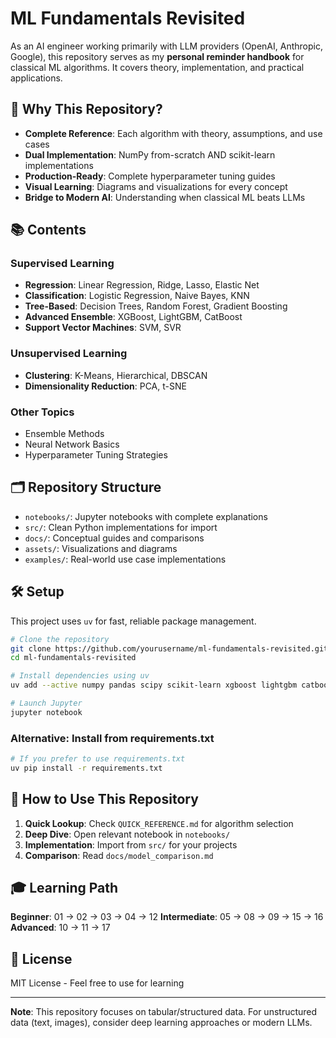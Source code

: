 # ML Fundamentals Revisited

As an AI engineer working primarily with LLM providers (OpenAI, Anthropic, Google), this repository serves as my **personal reminder handbook** for classical ML algorithms. It covers theory, implementation, and practical applications.

## 🚀 Why This Repository?

- **Complete Reference**: Each algorithm with theory, assumptions, and use cases
- **Dual Implementation**: NumPy from-scratch AND scikit-learn implementations
- **Production-Ready**: Complete hyperparameter tuning guides
- **Visual Learning**: Diagrams and visualizations for every concept
- **Bridge to Modern AI**: Understanding when classical ML beats LLMs

## 📚 Contents

### Supervised Learning

- **Regression**: Linear Regression, Ridge, Lasso, Elastic Net
- **Classification**: Logistic Regression, Naive Bayes, KNN
- **Tree-Based**: Decision Trees, Random Forest, Gradient Boosting
- **Advanced Ensemble**: XGBoost, LightGBM, CatBoost
- **Support Vector Machines**: SVM, SVR

### Unsupervised Learning

- **Clustering**: K-Means, Hierarchical, DBSCAN
- **Dimensionality Reduction**: PCA, t-SNE

### Other Topics

- Ensemble Methods
- Neural Network Basics
- Hyperparameter Tuning Strategies

## 🗂️ Repository Structure

- `notebooks/`: Jupyter notebooks with complete explanations
- `src/`: Clean Python implementations for import
- `docs/`: Conceptual guides and comparisons
- `assets/`: Visualizations and diagrams
- `examples/`: Real-world use case implementations

## 🛠️ Setup

This project uses `uv` for fast, reliable package management.

```bash
# Clone the repository
git clone https://github.com/yourusername/ml-fundamentals-revisited.git
cd ml-fundamentals-revisited

# Install dependencies using uv
uv add --active numpy pandas scipy scikit-learn xgboost lightgbm catboost matplotlib seaborn plotly jupyter notebook ipywidgets tqdm joblib imbalanced-learn shap

# Launch Jupyter
jupyter notebook
```

### Alternative: Install from requirements.txt

```bash
# If you prefer to use requirements.txt
uv pip install -r requirements.txt
```

## 📖 How to Use This Repository

1. **Quick Lookup**: Check `QUICK_REFERENCE.md` for algorithm selection
2. **Deep Dive**: Open relevant notebook in `notebooks/`
3. **Implementation**: Import from `src/` for your projects
4. **Comparison**: Read `docs/model_comparison.md`

## 🎓 Learning Path

**Beginner**: 01 → 02 → 03 → 04 → 12
**Intermediate**: 05 → 08 → 09 → 15 → 16
**Advanced**: 10 → 11 → 17

## 📝 License

MIT License - Feel free to use for learning

---

**Note**: This repository focuses on tabular/structured data. For unstructured data (text, images), consider deep learning approaches or modern LLMs.
